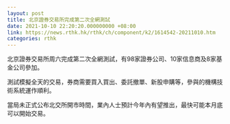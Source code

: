 ```yaml
---
layout: post
title: 北京證券交易所完成第二次全網測試
date: 2021-10-10 22:20:20.000000000 +08:00
link: https://news.rthk.hk/rthk/ch/component/k2/1614542-20211010.htm
categories: rthk
---
```


北京證券交易所周六完成第二次全網測試，有98家證券公司、10家信息商及8家基金公司參加。

測試模擬全天的交易，券商需要買入買出、委託撤單、新股申購等，參與的機構技術系統運作順利。

當局未正式公布北交所開市時間，業內人士預計今年內有望推出，最快可能本月底可以開始交易。
